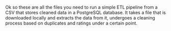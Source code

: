 Ok so these are all the files you need to run a simple ETL pipeline from a CSV that stores cleaned data in a PostgreSQL database. It takes a file that is downloaded
locally and extracts the data from it, undergoes a cleaning process based on duplicates and ratings under a certain point. 
